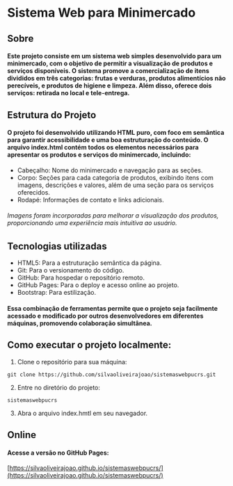 # Sistema Web para Minimercado

## Sobre 
#### Este projeto consiste em um sistema web simples desenvolvido para um minimercado, com o objetivo de permitir a visualização de produtos e serviços disponíveis. O sistema promove a comercialização de itens divididos em três categorias: frutas e verduras, produtos alimentícios não perecíveis, e produtos de higiene e limpeza. Além disso, oferece dois serviços: retirada no local e tele-entrega.

## Estrutura do Projeto
#### O projeto foi desenvolvido utilizando HTML puro, com foco em semântica para garantir acessibilidade e uma boa estruturação do conteúdo. O arquivo index.html contém todos os elementos necessários para apresentar os produtos e serviços do minimercado, incluindo:
 * Cabeçalho: Nome do minimercado e navegação para as seções.
 * Corpo: Seções para cada categoria de produtos, exibindo itens com imagens, descrições e valores, além de uma seção para os serviços oferecidos.
 * Rodapé: Informações de contato e links adicionais.
###### Imagens foram incorporadas para melhorar a visualização dos produtos, proporcionando uma experiência mais intuitiva ao usuário.

## Tecnologias utilizadas
* HTML5: Para a estruturação semântica da página.
* Git: Para o versionamento do código.
* GitHub: Para hospedar o repositório remoto.
* GitHub Pages: Para o deploy e acesso online ao projeto.
* Bootstrap: Para estilização.

#### Essa combinação de ferramentas permite que o projeto seja facilmente acessado e modificado por outros desenvolvedores em diferentes máquinas, promovendo colaboração simultânea.

## Como executar o projeto localmente: 

1. Clone o repositório para sua máquina: 
```
git clone https://github.com/silvaoliveirajoao/sistemaswebpucrs.git
```
2. Entre no diretório do projeto: 
```
sistemaswebpucrs
```
3. Abra o arquivo index.hmtl em seu navegador.

## Online
#### Acesse a versão no GitHub Pages:
[https://silvaoliveirajoao.github.io/sistemaswebpucrs/](https://silvaoliveirajoao.github.io/sistemaswebpucrs/)
